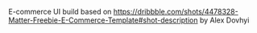 E-commerce UI build based on https://dribbble.com/shots/4478328-Matter-Freebie-E-Commerce-Template#shot-description by Alex Dovhyi


